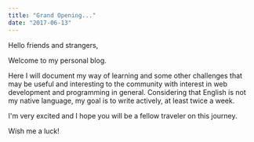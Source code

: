 ```yaml
---
title: "Grand Opening..."
date: "2017-06-13"
---
```


Hello friends and strangers,

Welcome to my personal blog.

Here I will document my way of learning and some other challenges that may be useful and interesting to the community with interest in web development and programming in general.
Considering that English is not my native language, my goal is to write actively, at least twice a week.

I'm very excited and I hope you will be a fellow traveler on this journey. 

Wish me a luck!
